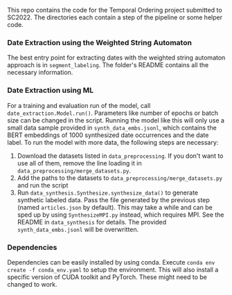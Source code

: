 This repo contains the code for the Temporal Ordering project submitted to SC2022.
The directories each contain a step of the pipeline or some helper code.

### Date Extraction using the Weighted String Automaton

The best entry point for extracting dates with the weighted string automaton approach
is in `segment_labeling`. The folder's README contains all the necessary information.

### Date Extraction using ML

For a training and evaluation run of the model, call `date_extraction.Model.run()`.
Parameters like number of epochs or batch size can be changed in the script. Running
the model like this will only use a small data sample provided in 
`synth_data_embs.jsonl`, which contains the BERT embeddings of 1000 synthesized
date occurrences and the date label. To run the model with more data, the following
steps are necessary:
1. Download the datasets listed in `data_preprocessing`. If you don't want to use
all of them, remove the line loading it in `data_preprocessing/merge_datasets.py`.
2. Add the paths to the datasets to `data_preprocessing/merge_datasets.py` and
run the script
3. Run `data_synthesis.Synthesize.synthesize_data()` to generate synthetic labeled
data. Pass the file generated by the previous step (named `articles.json` by default).
This may take a while and can be sped up by using `SynthesizeMPI.py` instead,
which requires MPI. See the README in `data_synthesis` for details. The 
provided `synth_data_embs.jsonl` will be overwritten.

### Dependencies

Dependencies can be easily installed by using conda. Execute 
`conda env create -f conda_env.yaml` to setup the environment.
This will also install a specific version of CUDA toolkit and PyTorch. These might
need to be changed to work.
